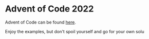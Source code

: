 # Advent of Code 2022

Advent of Code can be found [here](https://adventofcode.com/).

Enjoy the examples, but don't spoil yourself and go for your own solu